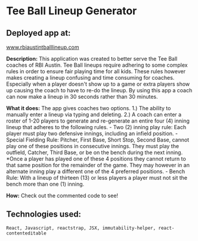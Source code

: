 # Tee Ball Lineup Generator

## Deployed app at: 

www.rbiaustintballlineup.com

**Description:**
    This application was created to better serve the Tee Ball coaches of RBI Austin. Tee Ball lineups require adhering to some complex rules in order to ensure fair playing time for all kids. These rules however makes creating a lineup confusing and time consuming for coaches. Especially when a player doesn't show up to a game or extra players show up causing the coach to have to re-do the lineup. By using this app a coach can now make a lineup in 30 seconds rather than 30 minutes. 

**What it does:**
    The app gives coaches two options.
    1.) The ability to manually enter a lineup via typing and deleting.
    2.) A coach can enter a roster of 1-20 players to generate and re-generate an entire four (4) inning lineup that adheres to the following rules. 
      - Two (2) inning play rule: Each player must play two defensive innings, including an infield position.
      - Special Fielding Rule: Pitcher, First Base, Short Stop, Second Base, cannot play one of these positions in consecutive innings. They must play the outfield, Catcher, Third Base, or be on the bench during the next inning. *Once a player has played one of these 4 positions they cannot return to that same position for the remainder of the game. They may however in an alternate inning play a different one of the 4 preferred positions.
      - Bench Rule: With a lineup of thirteen (13) or less players a player must not sit the bench more than one (1) inning.


**How:**
  Check out the commented code to see!

    
## Technologies used: 
    React, Javascript, reactstrap, JSX, immutability-helper, react-contenteditable